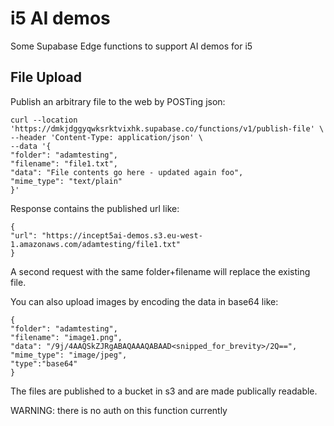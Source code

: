 # i5 AI demos

Some Supabase Edge functions to support AI demos for i5

## File Upload

Publish an arbitrary file to the web by POSTing json:

    curl --location 'https://dmkjdggyqwksrktvixhk.supabase.co/functions/v1/publish-file' \
    --header 'Content-Type: application/json' \
    --data '{
    "folder": "adamtesting",
    "filename": "file1.txt",
    "data": "File contents go here - updated again foo",
    "mime_type": "text/plain"
    }'

Response contains the published url like:

    {
    "url": "https://incept5ai-demos.s3.eu-west-1.amazonaws.com/adamtesting/file1.txt"
    }

A second request with the same folder+filename will replace the existing file.

You can also upload images by encoding the data in base64 like:

    {
    "folder": "adamtesting",
    "filename": "image1.png",
    "data": "/9j/4AAQSkZJRgABAQAAAQABAAD<snipped_for_brevity>/2Q==",
    "mime_type": "image/jpeg",
    "type":"base64"
    }

The files are published to a bucket in s3 and are made publically readable.

WARNING: there is no auth on this function currently